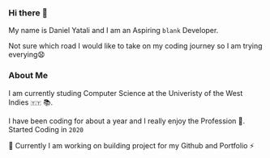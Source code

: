 ### Hi there 👋

My name is Daniel Yatali and I am an Aspiring `blank` Developer.

Not sure which road I would like to take on my coding journey so I am trying everying😧

### About Me
I am currently studing Computer Science at the Univeristy of the West Indies `🇹🇹` 📚.

I have been coding for about a year and I really enjoy the Profession 🌱.
Started Coding in `2020`

🔭 Currently I am working on building project for my Github and Portfolio ⚡




<!--
**DanielYatali/DanielYatali** is a ✨ _special_ ✨ repository because its `README.md` (this file) appears on your GitHub profile.

Here are some ideas to get you started:

- 🔭 I’m currently working on ...
- 🌱 I’m currently learning ...
- 👯 I’m looking to collaborate on ...
- 🤔 I’m looking for help with ...
- 💬 Ask me about ...
- 📫 How to reach me: ...
- 😄 Pronouns: ...
- ⚡ Fun fact: ...
-->

